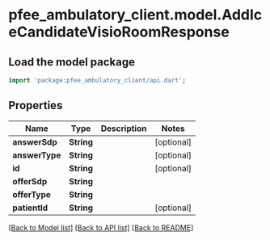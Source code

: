 # pfee_ambulatory_client.model.AddIceCandidateVisioRoomResponse

## Load the model package
```dart
import 'package:pfee_ambulatory_client/api.dart';
```

## Properties
Name | Type | Description | Notes
------------ | ------------- | ------------- | -------------
**answerSdp** | **String** |  | [optional] 
**answerType** | **String** |  | [optional] 
**id** | **String** |  | [optional] 
**offerSdp** | **String** |  | 
**offerType** | **String** |  | 
**patientId** | **String** |  | [optional] 

[[Back to Model list]](../README.md#documentation-for-models) [[Back to API list]](../README.md#documentation-for-api-endpoints) [[Back to README]](../README.md)


